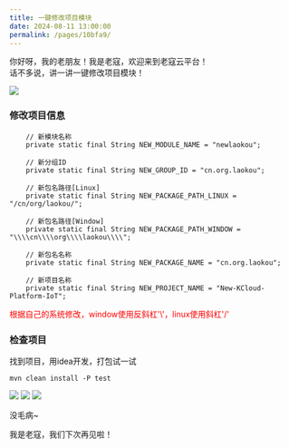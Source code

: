 ```yaml
---
title: 一键修改项目模块
date: 2024-08-11 13:00:00
permalink: /pages/10bfa9/
---
```


你好呀，我的老朋友！我是老寇，欢迎来到老寇云平台！  
话不多说，讲一讲一键修改项目模块！

<img src="/img/一键修改项目模块/img.png"/>

### 修改项目信息
```shell
	// 新模块名称
	private static final String NEW_MODULE_NAME = "newlaokou";

	// 新分组ID
	private static final String NEW_GROUP_ID = "cn.org.laokou";

	// 新包名路径[Linux]
	private static final String NEW_PACKAGE_PATH_LINUX = "/cn/org/laokou/";

	// 新包名路径[Window]
	private static final String NEW_PACKAGE_PATH_WINDOW = "\\\\cn\\\\org\\\\laokou\\\\";

	// 新包名名称
	private static final String NEW_PACKAGE_NAME = "cn.org.laokou";

	// 新项目名称
	private static final String NEW_PROJECT_NAME = "New-KCloud-Platform-IoT";
```

<font color="red">根据自己的系统修改，window使用反斜杠'\\'，linux使用斜杠'/'</font>

### 检查项目
找到项目，用idea开发，打包试一试
```shell
mvn clean install -P test
```
<img src="/img/一键修改项目模块/img_1.png"/>
<img src="/img/一键修改项目模块/img_2.png"/>
<img src="/img/一键修改项目模块/img_3.png"/>

没毛病~

我是老寇，我们下次再见啦！  